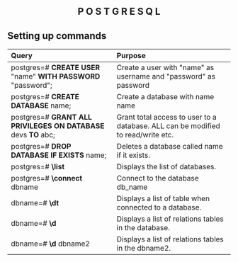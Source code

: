 <h2 align="center">P O S T G R E S Q L</h2>

## Setting up commands

|                   **Query**                                               |            **Purpose**                                                            |
|:--------------------------------------------------------------------------|:----------------------------------------------------------------------------------|
| postgres=# **CREATE USER** "name" **WITH PASSWORD** "password";           | Create a user with "name" as username and "password" as password                  |
| postgres=# **CREATE DATABASE** name;                                      | Create a database with name name                                                  |
| postgres=# **GRANT ALL PRIVILEGES ON DATABASE** devs **TO** abc;          | Grant total access to user to a database. ALL can be modified to read/write etc.  |
| postgres=# **DROP DATABASE IF EXISTS** name;                              | Deletes a database called name if it exists.                                      |
| postgres=# **\list**                                                      | Displays the list of databases.                                                   |
| postgres=# **\connect** dbname                                            | Connect to the database db_name                                                   |
| dbname=# **\dt**                                                          | Displays a list of table when connected to a database.                            |
| dbname=# **\d**                                                           | Displays a list of relations tables in the database.                              |
| dbname=# **\d** dbname2                                                   | Displays a list of relations tables in the dbname2.                    |
